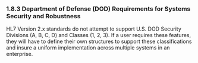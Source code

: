 ### 1.8.3 Department of Defense (DOD) Requirements for Systems Security and Robustness

HL7 Version 2.x standards do not attempt to support U.S. DOD Security Divisions (A, B, C, D) and Classes (1, 2, 3). If a user requires these features, they will have to define their own structures to support these classifications and insure a uniform implementation across multiple systems in an enterprise.
